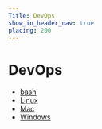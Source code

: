 ```yaml
---
Title: DevOps
show_in_header_nav: true
placing: 200
---
```


# DevOps

- [bash](?devops/bash)
- [Linux](?devops/linux)
- [Mac](?devops/mac)
- [Windows](?devops/windows)